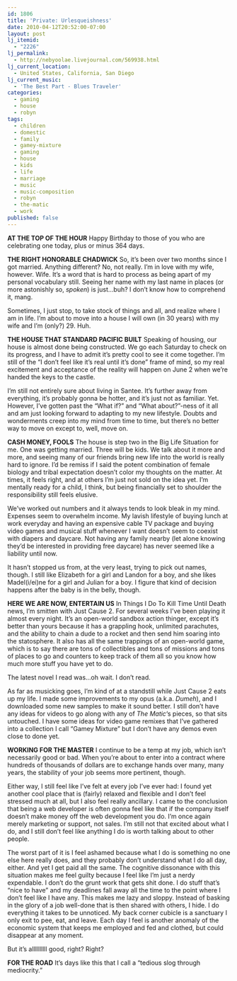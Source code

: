 ```yaml
---
id: 1806
title: 'Private: Urlesqueishness'
date: 2010-04-12T20:52:00-07:00
layout: post
lj_itemid:
  - "2226"
lj_permalink:
  - http://nebyoolae.livejournal.com/569938.html
lj_current_location:
  - United States, California, San Diego
lj_current_music:
  - 'The Best Part - Blues Traveler'
categories:
  - gaming
  - house
  - robyn
tags:
  - children
  - domestic
  - family
  - gamey-mixture
  - gaming
  - house
  - kids
  - life
  - marriage
  - music
  - music-composition
  - robyn
  - the-matic
  - work
published: false
---
```

**AT THE TOP OF THE HOUR**
Happy Birthday to those of you who are celebrating one today, plus or minus 364 days.

**THE RIGHT HONORABLE CHADWICK**
So, it&#8217;s been over two months since I got married. Anything different? No, not really. I&#8217;m in love with my wife, however. Wife. It&#8217;s a word that is hard to process as being apart of my personal vocabulary still. Seeing her name with my last name in places (or more astonishly so, _spoken_) is just&#8230;buh? I don&#8217;t know how to comprehend it, mang.

Sometimes, I just stop, to take stock of things and all, and realize where I am in life. I&#8217;m about to move into a house I will own (in 30 years) with my wife and I&#8217;m (only?) 29. Huh.

**THE HOUSE THAT STANDARD PACIFIC BUILT**
Speaking of housing, our house is almost done being constructed. We go each Saturday to check on its progress, and I have to admit it&#8217;s pretty cool to see it come together. I&#8217;m still of the &#8220;I don&#8217;t feel like it&#8217;s real until it&#8217;s done&#8221; frame of mind, so my real excitement and acceptance of the reality will happen on June 2 when we&#8217;re handed the keys to the castle.

I&#8217;m still not entirely sure about living in Santee. It&#8217;s further away from everything, it&#8217;s probably gonna be hotter, and it&#8217;s just not as familiar. Yet. However, I&#8217;ve gotten past the &#8220;What if?&#8221; and &#8220;What about?&#8221;-ness of it all and am just looking forward to adapting to my new lifestyle. Doubts and wonderments creep into my mind from time to time, but there&#8217;s no better way to move on except to, well, move on.

**CASH MONEY, FOOLS**
The house is step two in the Big Life Situation for me. One was getting married. Three will be kids. We talk about it more and more, and seeing many of our friends bring new life into the world is really hard to ignore. I&#8217;d be remiss if I said the potent combination of female biology and tribal expectation doesn&#8217;t color my thoughts on the matter. At times, it feels right, and at others I&#8217;m just not sold on the idea yet. I&#8217;m mentally ready for a child, I think, but being financially set to shoulder the responsibility still feels elusive.

We&#8217;ve worked out numbers and it always tends to look bleak in my mind. Expenses seem to overwhelm income. My lavish lifestyle of buying lunch at work everyday and having an expensive cable TV package and buying video games and musical stuff whenever I want doesn&#8217;t seem to coexist with diapers and daycare. Not having any family nearby (let alone knowing they&#8217;d be interested in providing free daycare) has never seemed like a liability until now.

It hasn&#8217;t stopped us from, at the very least, trying to pick out names, though. I still like Elizabeth for a girl and Landon for a boy, and she likes Madel(i/ei)ne for a girl and Julian for a boy. I figure that kind of decision happens after the baby is in the belly, though.

**HERE WE ARE NOW, ENTERTAIN US**
In Things I Do To Kill Time Until Death news, I&#8217;m smitten with Just Cause 2. For several weeks I&#8217;ve been playing it almost every night. It&#8217;s an open-world sandbox action thinger, except it&#8217;s better than yours because it has a grappling hook, unlimited parachutes, and the ability to chain a dude to a rocket and then send him soaring into the statosphere. It also has all the same trappings of an open-world game, which is to say there are tons of collectibles and tons of missions and tons of places to go and counters to keep track of them all so you know how much more stuff you have yet to do.

The latest novel I read was&#8230;oh wait. I don&#8217;t read.

As far as musicking goes, I&#8217;m kind of at a standstill while Just Cause 2 eats up my life. I made some improvements to my opus (a.k.a. _Dumeh_), and I downloaded some new samples to make it sound better. I still don&#8217;t have any ideas for videos to go along with any of _The Matic_&#8216;s pieces, so that sits untouched. I have some ideas for video game remixes that I&#8217;ve gathered into a collection I call &#8220;Gamey Mixture&#8221; but I don&#8217;t have any demos even close to done yet.

**WORKING FOR THE MASTER**
I continue to be a temp at my job, which isn&#8217;t necessarily good or bad. When you&#8217;re about to enter into a contract where hundreds of thousands of dollars are to exchange hands over many, many years, the stability of your job seems more pertinent, though.

Either way, I still feel like I&#8217;ve felt at every job I&#8217;ve ever had: I found yet another cool place that is (fairly) relaxed and flexible and I don&#8217;t feel stressed much at all, but I also feel really ancillary. I came to the conclusion that being a web developer is often gonna feel like that if the company itself doesn&#8217;t make money off the web development you do. I&#8217;m once again merely marketing or support, not sales. I&#8217;m still not that excited about what I do, and I still don&#8217;t feel like anything I do is worth talking about to other people.

The worst part of it is I feel ashamed because what I do is something no one else here really does, and they probably don&#8217;t understand what I do all day, either. And yet I get paid all the same. The cognitive dissonance with this situation makes me feel guilty because I feel like I&#8217;m just a nerdy expendable. I don&#8217;t do the grunt work that gets shit done. I do stuff that&#8217;s &#8220;nice to have&#8221; and my deadlines fall away all the time to the point where I don&#8217;t feel like I have any. This makes me lazy and sloppy. Instead of basking in the glory of a job well-done that is then shared with others, I hide. I do everything it takes to be unnoticed. My back corner cubicle is a sanctuary I only exit to pee, eat, and leave. Each day I feel is another anomaly of the economic system that keeps me employed and fed and clothed, but could disappear at any moment.

But it&#8217;s allllllllll good, right? Right?

**FOR THE ROAD**
It&#8217;s days like this that I call a &#8220;tedious slog through mediocrity.&#8221;
